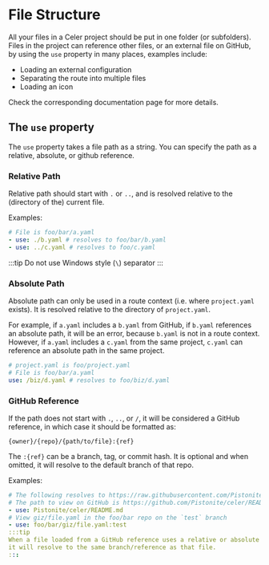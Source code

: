 # File Structure
All your files in a Celer project should be put in one folder (or subfolders).
Files in the project can reference other files, or an external file on GitHub,
by using the `use` property in many places, examples include:

- Loading an external configuration
- Separating the route into multiple files
- Loading an icon 

Check the corresponding documentation page for more details.

## The `use` property
The `use` property takes a file path as a string. You can specify the path as a relative, absolute, or github reference.

### Relative Path
Relative path should start with `.` or `..`, and is resolved relative to the (directory of the) current file.

Examples:
```yaml
# File is foo/bar/a.yaml
- use: ./b.yaml # resolves to foo/bar/b.yaml
- use: ../c.yaml # resolves to foo/c.yaml
```
:::tip
Do not use Windows style (`\`) separator
:::

### Absolute Path
Absolute path can only be used in a route context (i.e. where `project.yaml` exists).
It is resolved relative to the directory of `project.yaml`.

For example, if `a.yaml` includes a `b.yaml` from GitHub, if `b.yaml` references an absolute path, it will be an error, because `b.yaml` is not in a route context.
However, if `a.yaml` includes a `c.yaml` from the same project, `c.yaml` can reference an absolute path in the same project.

```yaml
# project.yaml is foo/project.yaml
# File is foo/bar/a.yaml
use: /biz/d.yaml # resolves to foo/biz/d.yaml
```

### GitHub Reference
If the path does not start with `.`, `..`, or `/`, it will be considered a GitHub reference, in which case it should be formatted as:
```
{owner}/{repo}/{path/to/file}:{ref}
```
The `:{ref}` can be a branch, tag, or commit hash. It is optional and when omitted, it will resolve to the default branch of that repo.

Examples:
```yaml
# The following resolves to https://raw.githubusercontent.com/Pistonite/celer/main/README.md
# The path to view on GitHub is https://github.com/Pistonite/celer/README.md
- use: Pistonite/celer/README.md
# View giz/file.yaml in the foo/bar repo on the `test` branch
- use: foo/bar/giz/file.yaml:test
:::tip
When a file loaded from a GitHub reference uses a relative or absolute reference,
it will resolve to the same branch/reference as that file.
:::
